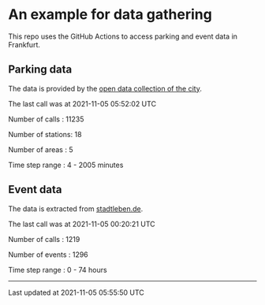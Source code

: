 # An example for data gathering

This repo uses the GitHub Actions to access parking and event data in Frankfurt.

## Parking data
The data is provided by the [open data collection of the city](https://www.offenedaten.frankfurt.de/).

The last call was at 2021-11-05 05:52:02 UTC

Number of calls   : 11235

Number of stations:    18

Number of areas   :     5

Time step range   :     4 -  2005 minutes


## Event data
The data is extracted from [stadtleben.de](https://stadtleben.de/frankfurt/).

The last call was at 2021-11-05 00:20:21 UTC

Number of calls   : 1219

Number of events  : 1296

Time step range   :    0 -   74 hours


----

Last updated at 2021-11-05 05:55:50 UTC
